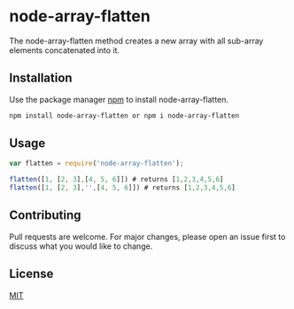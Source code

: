 # node-array-flatten

The node-array-flatten method creates a new array with all sub-array elements concatenated into it.

## Installation

Use the package manager [npm](https://www.npmjs.com/) to install node-array-flatten.

```bash
npm install node-array-flatten or npm i node-array-flatten
```

## Usage

```javascript
var flatten = require('node-array-flatten');

flatten([1, [2, 3],[4, 5, 6]]) # returns [1,2,3,4,5,6]
flatten([1, [2, 3],'',[4, 5, 6]]) # returns [1,2,3,4,5,6]
```

## Contributing
Pull requests are welcome. For major changes, please open an issue first to discuss what you would like to change.

## License
[MIT](https://github.com/vish052/node-array-flatten/blob/master/LICENSE)